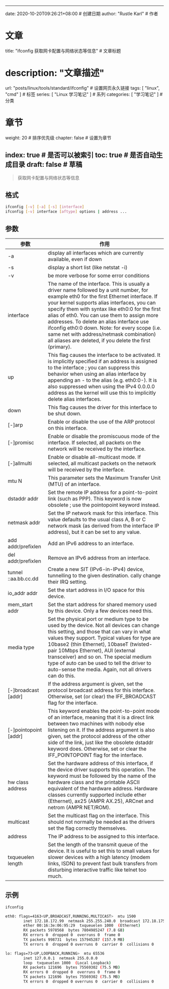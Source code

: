 ---
date: 2020-10-20T09:26:21+08:00  # 创建日期
author: "Rustle Karl"  # 作者

# 文章
title: "ifconfig 获取网卡配置与网络状态等信息"  # 文章标题
# description: "文章描述"
url:  "posts/linux/tools/standard/ifconfig"  # 设置网页永久链接
tags: [ "linux", "cmd" ]  # 标签
series: [ "Linux 学习笔记" ]  # 系列
categories: [ "学习笔记" ]  # 分类

# 章节
weight: 20 # 排序优先级
chapter: false  # 设置为章节

index: true  # 是否可以被索引
toc: true  # 是否自动生成目录
draft: false  # 草稿
----

> 获取网卡配置与网络状态等信息

## 格式

```bash
ifconfig [-v] [-a] [-s] [interface]
ifconfig [-v] interface [aftype] options | address ...
```

## 参数

| 参数 | 作用 |
| -------- | -------- |
| -a | display all interfaces which are currently available, even if down |
| -s | display a short list (like netstat -i) |
| -v | be more verbose for some error conditions |
| interface | The name of the interface. This is usually a driver name followed by a unit number, for example eth0 for the first Ethernet interface. If your kernel supports alias interfaces, you can specify them with syntax like eth0:0 for the first alias of eth0. You can use them to assign more addresses. To delete an alias interface use ifconfig eth0:0 down. Note: for every scope (i.e. same net with address/netmask combination) all aliases are deleted, if you delete the first (primary). |
| up | This flag causes the interface to be activated. It is implicitly specified if an address is assigned to the interface ; you can suppress this behavior when using an alias interface by appending an - to the alias (e.g. eth0:0-). It is also suppressed when using the IPv4 0.0.0.0 address as the kernel will use this to implicitly delete alias interfaces. |
| down | This flag causes the driver for this interface to be shut down. |
| [-]arp | Enable or disable the use of the ARP protocol on this interface. |
| [-]promisc | Enable or disable the promiscuous mode of the interface. If selected, all packets on the network will be received by the interface. |
| [-]allmulti | Enable or disable all-multicast mode. If selected, all multicast packets on the network will be received by the interface. |
| mtu N | This parameter sets the Maximum Transfer Unit (MTU) of an interface. |
| dstaddr addr | Set the remote IP address for a point-to-point link (such as PPP). This keyword is now obsolete ; use the pointopoint keyword instead. |
| netmask addr | Set the IP network mask for this interface. This value defaults to the usual class A, B or C network mask (as derived from the interface IP address), but it can be set to any value. |
| add addr/prefixlen | Add an IPv6 address to an interface. |
| del addr/prefixlen | Remove an IPv6 address from an interface. |
| tunnel ::aa.bb.cc.dd | Create a new SIT (IPv6-in-IPv4) device, tunnelling to the given destination. cally change their IRQ setting. |
| io_addr addr | Set the start address in I/O space for this device. |
| mem_start addr | Set the start address for shared memory used by this device. Only a few devices need this. |
| media type | Set the physical port or medium type to be used by the device. Not all devices can change this setting, and those that can vary in what values they support. Typical values for type are 10base2 (thin Ethernet), 10baseT (twisted-pair 10Mbps Ethernet), AUI (external transceiver) and so on. The special medium type of auto can be used to tell the driver to auto-sense the media. Again, not all drivers can do this. |
| [-]broadcast [addr] | If the address argument is given, set the protocol broadcast address for this interface. Otherwise, set (or clear) the IFF_BROADCAST flag for the interface. |
| [-]pointopoint [addr] | This keyword enables the point-to-point mode of an interface, meaning that it is a direct link between two machines with nobody else listening on it. If the address argument is also given, set the protocol address of the other side of the link, just like the obsolete dstaddr keyword does. Otherwise, set or clear the IFF_POINTOPOINT flag for the interface. |
| hw class address | Set the hardware address of this interface, if the device driver supports this operation. The keyword must be followed by the name of the hardware class and the printable ASCII equivalent of the hardware address. Hardware classes currently supported include ether (Ethernet), ax25 (AMPR AX.25), ARCnet and netrom (AMPR NET/ROM). |
| multicast | Set the multicast flag on the interface. This should not normally be needed as the drivers set the flag correctly themselves. |
| address | The IP address to be assigned to this interface. |
| txqueuelen length | Set the length of the transmit queue of the device. It is useful to set this to small values for slower devices with a high latency (modem links, ISDN) to prevent fast bulk transfers from disturbing interactive traffic like telnet too much. |

## 示例

```bash
ifconfig

eth0: flags=4163<UP,BROADCAST,RUNNING,MULTICAST>  mtu 1500
        inet 172.18.172.99  netmask 255.255.240.0  broadcast 172.18.175.255
        ether 00:16:3e:06:95:29  txqueuelen 1000  (Ethernet)
        RX packets 5978568  bytes 7804985247 (7.8 GB)
        RX errors 0  dropped 0  overruns 0  frame 0
        TX packets 998731  bytes 157945287 (157.9 MB)
        TX errors 0  dropped 0 overruns 0  carrier 0  collisions 0

lo: flags=73<UP,LOOPBACK,RUNNING>  mtu 65536
        inet 127.0.0.1  netmask 255.0.0.0
        loop  txqueuelen 1000  (Local Loopback)
        RX packets 121696  bytes 75569302 (75.5 MB)
        RX errors 0  dropped 0  overruns 0  frame 0
        TX packets 121696  bytes 75569302 (75.5 MB)
        TX errors 0  dropped 0 overruns 0  carrier 0  collisions 0
```
